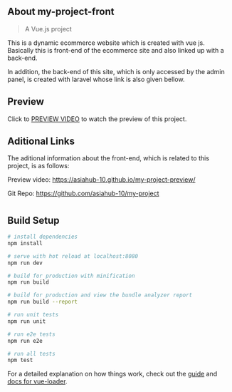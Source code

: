 ## About my-project-front

> A Vue.js project

This is a dynamic ecommerce website which is created with vue js. Basically this is front-end of the ecommerce site and also linked up with a back-end. 

In addition, the back-end of this site, which is only accessed by the admin panel, is created with laravel whose link is also given bellow.

## Preview
Click to
<a href="https://asiahub-10.github.io/my-project-front-preview/">PREVIEW VIDEO</a>
to watch the preview of this project.

## Aditional Links
The aditional information about the front-end, which is related to this project, is as follows:

Preview video: https://asiahub-10.github.io/my-project-preview/

Git Repo: https://github.com/asiahub-10/my-project

#

## Build Setup

``` bash
# install dependencies
npm install

# serve with hot reload at localhost:8080
npm run dev

# build for production with minification
npm run build

# build for production and view the bundle analyzer report
npm run build --report

# run unit tests
npm run unit

# run e2e tests
npm run e2e

# run all tests
npm test
```

For a detailed explanation on how things work, check out the [guide](http://vuejs-templates.github.io/webpack/) and [docs for vue-loader](http://vuejs.github.io/vue-loader).
